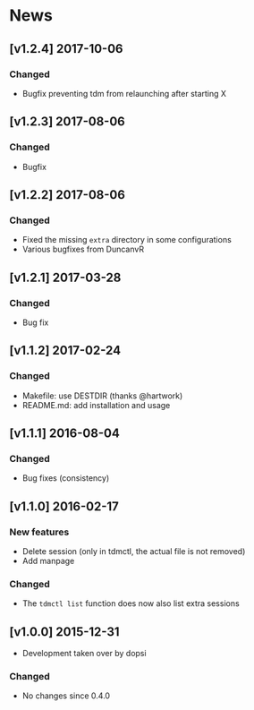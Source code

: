 # News

## [v1.2.4] 2017-10-06

### Changed

* Bugfix preventing tdm from relaunching after starting X

## [v1.2.3] 2017-08-06

### Changed

* Bugfix

## [v1.2.2] 2017-08-06

### Changed

* Fixed the missing `extra` directory in some configurations
* Various bugfixes from DuncanvR

## [v1.2.1] 2017-03-28

### Changed

* Bug fix

## [v1.1.2] 2017-02-24

### Changed

* Makefile: use DESTDIR (thanks @hartwork)
* README.md: add installation and usage

## [v1.1.1] 2016-08-04

### Changed

* Bug fixes (consistency)

## [v1.1.0] 2016-02-17

### New features

* Delete session (only in tdmctl, the actual file is not removed)
* Add manpage

### Changed

* The `tdmctl list` function does now also list extra sessions

## [v1.0.0] 2015-12-31

* Development taken over by dopsi

### Changed

* No changes since 0.4.0
